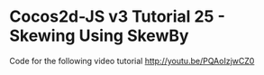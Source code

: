 Cocos2d-JS v3 Tutorial 25 - Skewing Using SkewBy
================================================

Code for the following video tutorial http://youtu.be/PQAoIzjwCZ0
